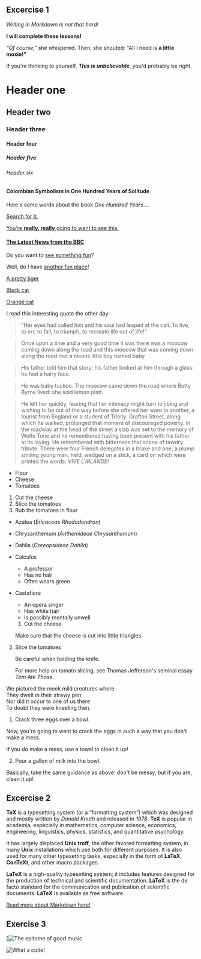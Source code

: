 ## Excercise 1

_Writing in Markdown is not that hard!_

**I will complete these lessons!**

_"Of course,"_ she whispered. Then, she shouted: "All I need is **a little moxie!"**

If you're thinking to yourself, **_This is unbelievable_**, you'd probably be right.

# Header one
## Header two
### Header three
#### Header four
##### Header five
###### Header six

#### Colombian Symbolism in One Hundred Years of Solitude

Here's some words about the book _One Hundred Years_....

[Search for it.](www.google.com.)

[You're **really, really** going to want to see this.](www.dailykitten.com)

#### [The Latest News from the BBC](www.bbc.com/news)

Do you want to [see something fun][a fun place]?

Well, do I have [another fun place][another fun place]!

[a fun place]: www.zombo.com
[another fun place]: www.stumbleupon.com

[A pretty tiger](https://upload.wikimedia.org/wikipedia/commons/5/56/Tiger.50.jpg)

[Black cat][Black]

[Orange cat][Orange]

[Black]: https://upload.wikimedia.org/wikipedia/commons/a/a3/81_INF_DIV_SSI.jpg

[Orange]:http://icons.iconarchive.com/icons/google/noto-emoji-animals-nature/256/22221-cat-icon.png

I read this interesting quote the other day:

>"Her eyes had called him and his soul had leaped at the call. To live, to err, to fall, to triumph, to recreate life out of life!"

>Once upon a time and a very good time it was there was a moocow coming down along the road and this moocow that was coming down along the road met a nicens little boy named baby 

>His father told him that story: his father looked at him through a glass: he had a hairy face.

>He was baby tuckoo. The moocow came down the road where Betty Byrne lived: she sold lemon platt.

>He left her quickly, fearing that her intimacy might turn to jibing and wishing to be out of the way before she offered her ware to another, a tourist from England or a student of Trinity. Grafton Street, along which he walked, prolonged that moment of discouraged poverty. In the roadway at the head of the street a slab was set to the memory of Wolfe Tone and he remembered having been present with his father at its laying. He remembered with bitterness that scene of tawdry tribute. There were four French delegates in a brake and one, a plump smiling young man, held, wedged on a stick, a card on which were printed the words: _VIVE L'IRLANDE!_

* Flour 
* Cheese 
* Tomatoes

1. Cut the cheese 
2. Slice the tomatoes 
3. Rub the tomatoes in flour

* Azalea (_Ericaceae Rhododendron_)
* Chrysanthemum (_Anthemideae Chrysanthemum_)
* Dahlia (_Coreopsideae Dahlia_)

* Calculus
    * A professor
    * Has no hair
    * Often wears green

* Castafiore 
    * An opera singer 
    * Has white hair 
    * Is possibly mentally unwell

    1. Cut the cheese

    Make sure that the cheese is cut into little triangles.

2. Slice the tomatoes

    Be careful when holding the knife.

    For more help on tomato slicing, see Thomas Jefferson's seminal essay _Tom Ate Those_.

We pictured the meek mild creatures where  
They dwelt in their strawy pen,  
Nor did it occur to one of us there  
To doubt they were kneeling then.  

1. Crack three eggs over a bowl.

 Now, you're going to want to crack the eggs in such a way that you don't make a mess.  

 If you _do_ make a mess, use a towel to clean it up!  

2. Pour a gallon of milk into the bowl.

 Basically, take the same guidance as above: don't be messy, but if you are, clean it up!  

 ## Excercise 2

**TeX** is a typesetting system (or a “formatting system”) which was designed and mostly written by _Donald Knuth_ and released in _1978_. **TeX** is popular in academia, especially in mathematics, computer science, economics, engineering, linguistics, physics, statistics, and quantitative psychology.

It has largely displaced **Unix troff**, the other favored formatting system, in many **Unix** installations which use both for different purposes. It is also used for many other typesetting tasks, especially in the form of **LaTeX**, **ConTeXt**, and other macro packages.

**LaTeX** is a high-quality typesetting system; it includes features designed for the production of technical and scientific documentation. **LaTeX** is the de facto standard for the communication and publication of scientific documents. **LaTeX** is available as free software.

[Read more about Markdown here!](https://en.wikipedia.org/wiki/Markdown)

## Exercise 3

[![The epitome of good music](https://www.youtube.com/watch?v=9b4F_ppjnKU)

![What a cutie!](https://www.google.com/url?sa=i&url=https%3A%2F%2Fwww.tunturisusi.com%2Faavikkokettu.html&psig=AOvVaw0PuhQia2pzreF91-IIR5b_&ust=1671478855688000&source=images&cd=vfe&ved=0CBAQjRxqFwoTCMj_x432g_wCFQAAAAAdAAAAABAE)

